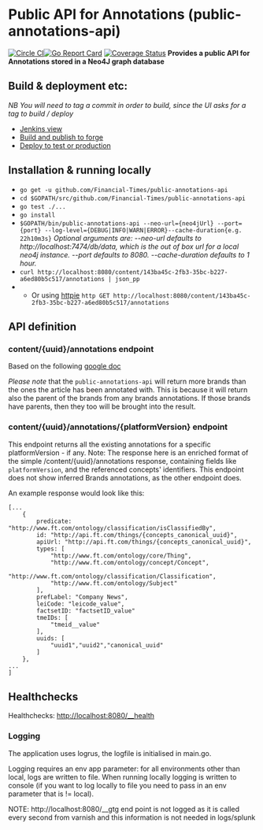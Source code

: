 # Public API for Annotations (public-annotations-api)
[![Circle CI](https://circleci.com/gh/Financial-Times/public-annotations-api.svg?style=shield)](https://circleci.com/gh/Financial-Times/public-annotations-api)[![Go Report Card](https://goreportcard.com/badge/github.com/Financial-Times/public-annotations-api)](https://goreportcard.com/report/github.com/Financial-Times/public-annotations-api) [![Coverage Status](https://coveralls.io/repos/github/Financial-Times/public-annotations-api/badge.svg)](https://coveralls.io/github/Financial-Times/public-annotations-api)
__Provides a public API for Annotations stored in a Neo4J graph database__

## Build & deployment etc:
_NB You will need to tag a commit in order to build, since the UI asks for a tag to build / deploy_
* [Jenkins view](http://ftjen10085-lvpr-uk-p:8181/view/JOBS-public-annotations-api/)
* [Build and publish to forge](http://ftjen10085-lvpr-uk-p:8181/job/public-annotations-api-build)
* [Deploy to test or production](http://ftjen10085-lvpr-uk-p:8181/job/public-annotations-api-deploy)

## Installation & running locally
* `go get -u github.com/Financial-Times/public-annotations-api`
* `cd $GOPATH/src/github.com/Financial-Times/public-annotations-api`
* `go test ./...`
* `go install`
* `$GOPATH/bin/public-annotations-api --neo-url={neo4jUrl} --port={port} --log-level={DEBUG|INFO|WARN|ERROR}--cache-duration{e.g. 22h10m3s}`
_Optional arguments are:
--neo-url defaults to http://localhost:7474/db/data, which is the out of box url for a local neo4j instance.
--port defaults to 8080.
--cache-duration defaults to 1 hour._
* `curl http://localhost:8080/content/143ba45c-2fb3-35bc-b227-a6ed80b5c517/annotations | json_pp`
* * Or using [httpie](https://github.com/jkbrzt/httpie) `http GET http://localhost:8080/content/143ba45c-2fb3-35bc-b227-a6ed80b5c517/annotations`

## API definition

### content/{uuid}/annotations endpoint

Based on the following [google doc](https://docs.google.com/a/ft.com/document/d/1kQH3tk1GhXnupHKdDhkDE5UyJIHm2ssWXW3zjs3g2h8/edit?usp=sharing)

*Please note* that the `public-annotations-api` will return more brands than the ones the article has been annotated with. This is because it will return also the parent of the brands from any brands annotations. If those brands have parents, then they too will be brought into the result. 

### content/{uuid}/annotations/{platformVersion} endpoint

This endpoint returns all the existing annotations for a specific platformVersion - if any.
Note:
The response here is an enriched format of the simple /content/{uuid}/annotations response, containing fields like `platformVersion`, and the referenced concepts' identifiers.
This endpoint does not show inferred Brands annotations, as the other endpoint does.

An example response would look like this:
```
[...
    {
        predicate: "http://www.ft.com/ontology/classification/isClassifiedBy",
        id: "http://api.ft.com/things/{concepts_canonical_uuid}",
        apiUrl: "http://api.ft.com/things/{concepts_canonical_uuid}",
        types: [
            "http://www.ft.com/ontology/core/Thing",
            "http://www.ft.com/ontology/concept/Concept",
            "http://www.ft.com/ontology/classification/Classification",
            "http://www.ft.com/ontology/Subject"
        ],
        prefLabel: "Company News",
        leiCode: "leicode_value",
        factsetID: "factsetID_value"
        tmeIDs: [
            "tmeid__value"
        ],
        uuids: [
            "uuid1","uuid2","canonical_uuid"
        ]
    },
...
]
```

## Healthchecks
Healthchecks: [http://localhost:8080/__health](http://localhost:8080/__health)

### Logging
The application uses logrus, the logfile is initialised in main.go.

Logging requires an env app parameter: for all environments other than local, logs are written to file. When running locally logging
is written to console (if you want to log locally to file you need to pass in an env parameter that is != local).

NOTE: http://localhost:8080/__gtg end point is not logged as it is called every second from varnish and this information is not needed in logs/splunk
